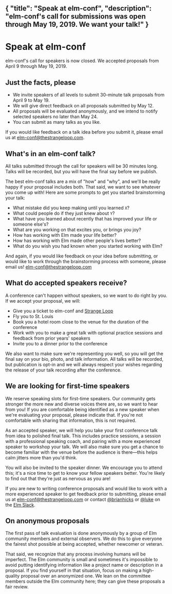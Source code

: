 {
    "title": "Speak at elm-conf",
    "description": "elm-conf's call for submissions was open through May 19, 2019. We want your talk!"
}
---

# Speak at elm-conf

elm-conf's call for speakers is now closed. We accepted proposals from April 9 through May 19, 2019.

## Just the facts, please

- We invite speakers of all levels to submit 30-minute talk proposals from April 9 to May 19.
- We will give direct feedback on all proposals submitted by May 12.
- All proposals will be evaluated anonymously, and we intend to notify selected speakers no later than May 24.
- You can submit as many talks as you like.

If you would like feedback on a talk idea before you submit it, please email us at [elm-conf@thestrangeloop.com](mailto:elm-conf@thestrangeloop.com).

## What's in an elm-conf talk?

All talks submitted through the call for speakers will be 30 minutes long.
Talks will be recorded, but you will have the final say before we publish.

The best elm-conf talks are a mix of "how" and "why", and we'll be really happy if your proposal includes both.
That said, we want to see whatever you come up with!
Here are some prompts to get you started brainstorming your talk:

- What mistake did you keep making until you learned `X`?
- What could people do if they just knew about `Y`?
- What have you learned about recently that has improved your life or someone else's?
- What are you working on that excites you, or brings you joy?
- How has working with Elm made your life better?
- How has working with Elm made other people's lives better?
- What do you wish you had known when you started working with Elm?

And again, if you would like feedback on your idea before submitting, or would like to work through the brainstorming process with someone, please email us!
[elm-conf@thestrangeloop.com](mailto:elm-conf@thestrangeloop.com)

## What do accepted speakers receive?

A conference can't happen without speakers, so we want to do right by you.
If we accept your proposal, we will:

- Give you a ticket to elm-conf and [Strange Loop](https://thestrangeloop.com/)
- Fly you to St. Louis
- Book you a hotel room close to the venue for the duration of the conference
- Work with you to make a great talk with optional practice sessions and feedback from prior years' speakers
- Invite you to a dinner prior to the conference

We also want to make sure we're representing you well, so you will get the final say on your bio, photo, and talk information.
All talks will be recorded, but publication is opt-in and we will always respect your wishes regarding the release of your talk recording after the conference.

## We are looking for first-time speakers

We reserve speaking slots for first-time speakers.
Our community gets stronger the more new and diverse voices there are, so we want to hear from you!
If you are comfortable being identified as a new speaker when we're evaluating your proposal, please indicate that.
If you're not comfortable with sharing that information, this is not required.

As an accepted speaker, we will help you take your first conference talk from idea to polished final talk.
This includes practice sessions, a session with a professional speaking coach, and pairing with a more experienced speaker to workshop your talk.
We will also make sure you get a chance to become familiar with the venue before the audience is there—this helps calm jitters more than you'd think.

You will also be invited to the speaker dinner.
We encourage you to attend this; it's a nice time to get to know your fellow speakers better.
You're likely to find out that they're just as nervous as you are!

If you are new to writing conference proposals and would like to work with a more experienced speaker to get feedback prior to submitting, please email us at [elm-conf@thestrangeloop.com](mailto:elm-conf@thestrangeloop.com) or contact [@brianhicks](https://elmlang.slack.com/messages/D1KMC1AQ1/) or [@luke](https://elmlang.slack.com/messages/D0KEQUU9Z/) on the [Elm Slack](http://elmlang.herokuapp.com/).

## On anonymous proposals

The first pass of talk evaluation is done anonymously by a group of Elm community members and external observers.
We do this to give everyone the fairest shot possible at being accepted, whether newcomer or veteran.

That said, we recognize that any process involving humans will be imperfect.
The Elm community is small and sometimes it's impossible to avoid putting identifying information like a project name or description in a proposal.
If you find yourself in that situation, focus on making a high-quality proposal over an anonymized one.
We lean on the committee members outside the Elm community here; they can give these proposals a fair review.
